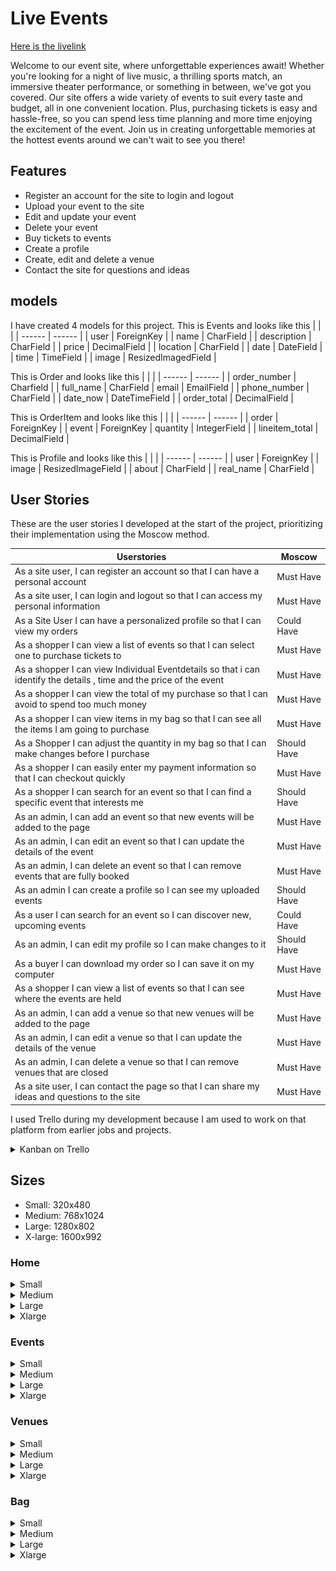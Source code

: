 # Live Events

[Here is the livelink](https://live-events-9e71b07dd75e.herokuapp.com/)

Welcome to our event site, where unforgettable experiences await! Whether you're looking for a night of live music, a thrilling sports match, an immersive theater performance, or something in between, we've got you covered. Our site offers a wide variety of events to suit every taste and budget, all in one convenient location. Plus, purchasing tickets is easy and hassle-free, so you can spend less time planning and more time enjoying the excitement of the event. Join us in creating unforgettable memories at the hottest events around we can't wait to see you there!

## Features

- Register an account for the site to login and logout
- Upload your event to the site
- Edit and update your event
- Delete your event
- Buy tickets to events
- Create a profile
- Create, edit and delete a venue
- Contact the site for questions and ideas

## models

I have created 4 models for this project. This is Events and looks like this
| | |
| ------ | ------ |
| user | ForeignKey |
| name | CharField |
| description | CharField |
| price | DecimalField |
| location | CharField |
| date | DateField |
| time | TimeField |
| image | ResizedImagedField |

This is Order and looks like this
| | |
| ------ | ------ |
| order_number | Charfield |
| full_name | CharField
| email | EmailField |
| phone_number | CharField |
| date_now | DateTimeField |
| order_total | DecimalField |

This is OrderItem and looks like this
| | |
| ------ | ------ |
| order | ForeignKey |
| event | ForeignKey
| quantity | IntegerField |
| lineitem_total | DecimalField |

This is Profile and looks like this
| | |
| ------ | ------ |
| user | ForeignKey |
| image | ResizedImageField |
| about | CharField |
| real_name | CharField |

## User Stories

These are the user stories I developed at the start of the project, prioritizing their implementation using the Moscow method.

| Userstories                                                                                                          | Moscow      |
| -------------------------------------------------------------------------------------------------------------------- | ----------- |
| As a site user, I can register an account so that I can have a personal account                                      | Must Have   |
| As a site user, I can login and logout so that I can access my personal information                                  | Must Have   |
| As a Site User I can have a personalized profile so that I can view my orders                                        | Could Have  |
| As a shopper I can view a list of events so that I can select one to purchase tickets to                             | Must Have   |
| As a shopper I can view Individual Eventdetails so that i can identify the details , time and the price of the event | Must Have   |
| As a shopper I can view the total of my purchase so that I can avoid to spend too much money                         | Must Have   |
| As a shopper I can view items in my bag so that I can see all the items I am going to purchase                       | Must Have   |
| As a Shopper I can adjust the quantity in my bag so that I can make changes before I purchase                        | Should Have |
| As a shopper I can easily enter my payment information so that I can checkout quickly                                | Must Have   |
| As a shopper I can search for an event so that I can find a specific event that interests me                         | Should Have |
| As an admin, I can add an event so that new events will be added to the page                                         | Must Have   |
| As an admin, I can edit an event so that I can update the details of the event                                       | Must Have   |
| As an admin, I can delete an event so that I can remove events that are fully booked                                 | Must Have   |
| As an admin I can create a profile so I can see my uploaded events                                                   | Should Have |
| As a user I can search for an event so I can discover new, upcoming events                                           | Could Have  |
| As an admin, I can edit my profile so I can make changes to it                                                       | Should Have |
| As a buyer I can download my order so I can save it on my computer                                                   | Must Have   |
| As a shopper I can view a list of events so that I can see where the events are held | Must Have |
| As an admin, I can add a venue so that new venues will be added to the page | Must Have |
| As an admin, I can edit a venue so that I can update the details of the venue | Must Have |
| As an admin, I can delete a venue so that I can remove venues that are closed | Must Have |
| As a site user, I can contact the page so that I can share my ideas and questions to the site | Must Have |


I used Trello during my development because I am used to work on that platform from earlier jobs and projects.

<details>
  <summary>Kanban on Trello</summary>
  <img src="pictures/trello2.png" alt="Image description">
</details>

## Sizes

- Small: 320x480
- Medium: 768x1024
- Large: 1280x802
- X-large: 1600x992

### Home

<details>
  <summary>Small</summary>
  <img src="pictures/home_small_1.png" alt="Image description">
  <img src="pictures/home_small_2.png" alt="Image description">
  <img src="pictures/home_small_3.png" alt="Image description">
</details>

<details>
  <summary>Medium</summary>
  <img src="pictures/home_medium.png" alt="Image description">
</details>

<details>
  <summary>Large</summary>
  <img src="pictures/home_large.png" alt="Image description">
</details>

<details>
  <summary>Xlarge</summary>
  <img src="pictures/home_xlarge.png" alt="Image description">
</details>

### Events

<details>
  <summary>Small</summary>
  <img src="pictures/events_small_1.png" alt="Image description">
  <img src="pictures/events_small_2.png" alt="Image description">
</details>

<details>
  <summary>Medium</summary>
  <img src="pictures/events_medium_1.png" alt="Image description">
  <img src="pictures/events_medium_2.png" alt="Image description">
</details>

<details>
  <summary>Large</summary>
  <img src="pictures/events_large_1.png" alt="Image description">
  <img src="pictures/events_large_2.png" alt="Image description">
</details>

<details>
  <summary>Xlarge</summary>
  <img src="pictures/events_xlarge_1.png" alt="Image description">
  <img src="pictures/events_xlarge_2.png" alt="Image description">
</details>

### Venues

<details>
  <summary>Small</summary>
  <img src="pictures/venues_small_1.png" alt="Image description">
  <img src="pictures/venues_small_2.png" alt="Image description">
</details>

<details>
  <summary>Medium</summary>
  <img src="pictures/venues_medium.png" alt="Image description">
</details>

<details>
  <summary>Large</summary>
  <img src="pictures/venues_large.png" alt="Image description">
</details>

<details>
  <summary>Xlarge</summary>
  <img src="pictures/venues_xlarge.png" alt="Image description">

</details>

### Bag 

<details>
  <summary>Small</summary>
  <img src="pictures/bag_small1.png" alt="Image description">
  <img src="pictures/bag_small2.png" alt="Image description">
  <img src="pictures/bag_small3.png" alt="Image description">
</details>

<details>
  <summary>Medium</summary>
  <img src="pictures/bag_medium1.png" alt="Image description">
  <img src="pictures/bag_medium2.png" alt="Image description">
</details>

<details>
  <summary>Large</summary>
  <img src="pictures/bag_large.png" alt="Image description">
</details>

<details>
  <summary>Xlarge</summary>
  <img src="pictures/bag_xlarge.png" alt="Image description">

### Empty Bag

<details>
  <summary>Small</summary>
  <img src="pictures/bag_empty_small.png" alt="Image description">
</details>

<details>
  <summary>Medium</summary>
  <img src="pictures/bag_empty_medium.png" alt="Image description">
</details>

<details>
  <summary>Large</summary>
  <img src="pictures/bag_empty_large.png" alt="Image description">
</details>

<details>
  <summary>Xlarge</summary>
  <img src="pictures/bag_empty_xlarge.png" alt="Image description">

###  Gallery

<details>
  <summary>Small</summary>
  <img src="pictures/gallery_small1.png" alt="Image description">
  <img src="pictures/gallery_small2.png" alt="Image description">
</details>

<details>
  <summary>Medium</summary>
  <img src="pictures/gallery_medium1.png" alt="Image description">
  <img src="pictures/gallery_medium2.png" alt="Image description">
</details>

<details>
  <summary>Large</summary>
  <img src="pictures/gallery_large1.png" alt="Image description">
  <img src="pictures/gallery_large2.png" alt="Image description">
</details>

<details>
  <summary>Xlarge</summary>
  <img src="pictures/gallery_xlarge1.png" alt="Image description">
  <img src="pictures/gallery_xlarge2.png" alt="Image description">

### Subscribe

<details>
  <summary>Small</summary>
  <img src="pictures/subscribe_small.png" alt="Image description">
  </details>

  <details>
  <summary>Medium</summary>
  <img src="pictures/subscribe_medium.png" alt="Image description">
  </details>


  <details>
  <summary>Large</summary>
  <img src="pictures/subscribe_large.png" alt="Image description">
  </details>

<details>
  <summary>Xlarge</summary>
  <img src="pictures/subscribe_xlarge.png" alt="Image description">
  </details>

### Login

<details>
  <summary>Small</summary>
  <img src="pictures/login_small.png" alt="Image description">
  </details>

  <details>
  <summary>Medium</summary>
  <img src="pictures/login_medium.png" alt="Image description">
  </details>

  <details>
  <summary>Large</summary>
  <img src="pictures/login_large.png" alt="Image description">
  </details>

<details>
  <summary>Xlarge</summary>
  <img src="pictures/login_xlarge.png" alt="Image description">
  </details>

### Logout

<details>
  <summary>Small</summary>
  <img src="pictures/signout_small.png" alt="Image description">
  </details>

  <details>
  <summary>Medium</summary>
  <img src="pictures/signout_medium.png" alt="Image description">
  </details>

  <details>
  <summary>Large</summary>
  <img src="pictures/signout_large.png" alt="Image description">
  </details>

<details>
  <summary>Xlarge</summary>
  <img src="pictures/signout_xlarge.png" alt="Image description">
  </details>

### Signup

<details>
  <summary>Small</summary>
  <img src="pictures/signup_small1.png" alt="Image description">
    <img src="pictures/signup_small2z.png" alt="Image description">
  </details>

  <details>
  <summary>Medium</summary>
  <img src="pictures/signup_medium.png" alt="Image description">
  </details>

  <details>
  <summary>Large</summary>
  <img src="pictures/signup_large.png" alt="Image description">
  </details>

<details>
  <summary>Xlarge</summary>
  <img src="pictures/signup_xlarge.png" alt="Image description">
  </details>
  
### Profile

<details>
  <summary>Small</summary>
  <img src="pictures/profile_small_1.png" alt="Image description">
    <img src="pictures/profile_small_2.png" alt="Image description">
  </details>

  <details>
  <summary>Medium</summary>
  <img src="pictures/profile_medium.png" alt="Image description">
  </details>

  <details>
  <summary>Large</summary>
  <img src="pictures/profile_large.png" alt="Image description">
  </details>

<details>
  <summary>Xlarge</summary>
  <img src="pictures/profile_xlarge.png" alt="Image description">
  </details>

  ### Create Event

<details>
  <summary>Small</summary>
  <img src="pictures/create_event_small1.png" alt="Image description">
    <img src="pictures/create_event_small2z.png" alt="Image description">
  </details>

  <details>
  <summary>Medium</summary>
  <img src="pictures/create_event_medium.png" alt="Image description">
  </details>

  <details>
  <summary>Large</summary>
  <img src="pictures/create_event_large.png" alt="Image description">
  </details>

<details>
  <summary>Xlarge</summary>
  <img src="pictures/create_event_xlarge.png" alt="Image description">
  </details>

### Create Venue

<details>
  <summary>Small</summary>
  <img src="pictures/create_venue_small1.png" alt="Image description">
    <img src="pictures/create_venue_small2z.png" alt="Image description">
  </details>

  <details>
  <summary>Medium</summary>
  <img src="pictures/create_venue_medium.png" alt="Image description">
  </details>

  <details>
  <summary>Large</summary>
  <img src="pictures/create_venue_large.png" alt="Image description">
  </details>

<details>
  <summary>Xlarge</summary>
  <img src="pictures/create_venue_xlarge.png" alt="Image description">
  </details>
  
### Edit Event

<details>
  <summary>Small</summary>
  <img src="pictures/edit_event_small1.png" alt="Image description">
    <img src="pictures/edit_event_small2.png" alt="Image description">
  </details>

  <details>
  <summary>Medium</summary>
  <img src="pictures/edit_event_medium.png" alt="Image description">
  </details>

  <details>
  <summary>Large</summary>
  <img src="pictures/edit_event_large.png" alt="Image description">
  </details>

<details>
  <summary>Xlarge</summary>
  <img src="pictures/edit_event_xlarge.png" alt="Image description">
  </details>

### Edit Venue


<details>
  <summary>Small</summary>
  <img src="pictures/edit_venue_small1.png" alt="Image description">
    <img src="pictures/edit_venue_small2.png" alt="Image description">
  </details>

  <details>
  <summary>Medium</summary>
  <img src="pictures/edit_venue_medium.png" alt="Image description">
  </details>

  <details>
  <summary>Large</summary>
  <img src="pictures/edit_venue_large.png" alt="Image description">
  </details>

<details>
  <summary>Xlarge</summary>
  <img src="pictures/edit_venue_xlarge.png" alt="Image description">
  </details>
  
### Delete Event

<details>
  <summary>Small</summary>
  <img src="pictures/delete_event_small.png" alt="Image description">
  </details>

  <details>
  <summary>Medium</summary>
  <img src="pictures/delete_event_medium.png" alt="Image description">
  </details>

  <details>
  <summary>Large</summary>
  <img src="pictures/delete_event_large.png" alt="Image description">
  </details>

<details>
  <summary>Xlarge</summary>
  <img src="pictures/delete_event_xlarge.png" alt="Image description">
  </details>

### Delete Venue

<details>
  <summary>Small</summary>
  <img src="pictures/delete_venue_small.png" alt="Image description">
  </details>

  <details>
  <summary>Medium</summary>
  <img src="pictures/delete_venue_medium.png" alt="Image description">
  </details>

  <details>
  <summary>Large</summary>
  <img src="pictures/delete_venue_large.png" alt="Image description">
  </details>

<details>
  <summary>Xlarge</summary>
  <img src="pictures/delete_venue_xlarge.png" alt="Image description">
  </details>

### Event Detail

<details>
  <summary>Small</summary>
  <img src="pictures/event_detail_small1.png" alt="Image description">
  <img src="pictures/event_detail_small2.png" alt="Image description">
  </details>

  <details>
  <summary>Medium</summary>
  <img src="pictures/event_detail_medium.png" alt="Image description">
  </details>

  <details>
  <summary>Large</summary>
  <img src="pictures/event_detail_large1.png" alt="Image description">
    <img src="pictures/event_detail_large2.png" alt="Image description">
  </details>

<details>
  <summary>Xlarge</summary>
 <img src="pictures/event_detail_xlarge1.png" alt="Image description">
  <img src="pictures/event_detail_xlarge2.png" alt="Image description">
  </details>

### Venue Detail

<details>
  <summary>Small</summary>
  <img src="pictures/venue_detail_small.png" alt="Image description">
  </details>

  <details>
  <summary>Medium</summary>
  <img src="pictures/venue_detail_medium.png" alt="Image description">
  </details>

  <details>
  <summary>Large</summary>
  <img src="pictures/venue_detail_large.png" alt="Image description">
  </details>

<details>
  <summary>Xlarge</summary>
  <img src="pictures/venue_detail_xlarge.png" alt="Image description">
  </details>

  ### Checkout

<details>
  <summary>Small</summary>
  <img src="pictures/checkout_small1.png" alt="Image description">
  <img src="pictures/checkout_small2.png" alt="Image description">
  </details>

  <details>
  <summary>Medium</summary>
  <img src="pictures/checkout_medium.png" alt="Image description">
  </details>

  <details>
  <summary>Large</summary>
  <img src="pictures/checkout_large.png" alt="Image description">
  </details>

<details>
  <summary>Xlarge</summary>
  <img src="pictures/checkout_xlarge.png" alt="Image description">
  </details>

## Design

- I have chosen to have a footer and a header available all the time because it is important for the visitor to be able to navigate easy all the time. I have chosen words on the header to easy describe what the links do and go to so the user easy can understand and icons for my socialmedia because the icons are well known and designed well.  
- For my homepage I have chosen to use images to describe what the page are for and I think the images are beautiful and fits well on my page. 
- The event/venue/bag pages uses card attributes for the items because it packages the information well and makes the layout easy to follow on both small and large screen sizes. 
- I have a minmal approach on my site because I want only the keywords and the information to be easy to see and understand. 
- My color is light blue/turqouise because I want to have a light visual on my site because that is what I like myself and I wanted to have a background that I personally have not seen before to make the page stand out compared to others.
  
## SEO

The purpose of my site is to provide small businesses with an easy way to publish their events and reach their target audience. To generate ideas and gauge the search volume and competition of keywords related to events, I used Google Autosearch and Wordtracker. After researching and analyzing the results, I selected the keywords that were most relevant to my site's purpose.

<details>
  <summary>Google</summary>
  <img src="pictures/google1.png" alt="Image description">
  <img src="pictures/google2.png" alt="Image description">
</details>

<details>
  <summary>Wordtracker</summary>
  <img src="pictures/cheap.png" alt="Image description">
  <img src="pictures/family.png" alt="Image description">
</details>

I decided to use these keywords beacuse they gave me good results and are related to what I want to contribute with on this site.

- Community events Events near me
- Nightlife events Family event
- Upcoming events
- Where to see local bands
- Find tickets for karaoke events
- Get tickets for local bar events
- Cheap event tickets online
- Community events and ticket sales
- local family events near me
- cheap easy event ticket online
- activities and events that parents and kids can enjoy together

This is how I implemented some of these keywords on my site.

<details>
<summary>Keywords</summary>
  <img src="pictures/homeseo2.png" alt="Image description">
  <img src="pictures/description.png" alt="Image description">
</details>

It's important to note that since the content on my site will vary depending on the events being showcased, SEO is an ongoing and continuous effort that requires responsiveness to adapting content to match what users are searching for.

### Marketing

I first started to ask questions to myself.
Why would I want to go to this homepage?
I am interested to go to different types of events with my friends which includes concerts, shows and nightlife activities.

How could you reach out to me?
My first step would be to google the type of activity I am interested in and the then I would reach out to social media to find different platforms for activities and events.

What are the business goals?
The bussiness goal is to contribute the best type of events for our users.

How do similar businesses reach out to their customers?
What I did find was a lot of videos and images on different type of events.
The customer wants to know what type of experience they will get and an image or a video will describe that experience in a fine way.

## Personas

Based on this I created three different personas that would be present on my site.

1. 20-25 year old who wants to have fun times with their friends. Uses social media to communicate and to spend time. Want to find new thrilling events and concerts.

2. 35-40 year old mother with two kids. Want to find familyfriendly activities for herself and her children.

3. 40-year old man. A musicexpert who loves to go to concerts. Has a lot of vinyls at home and uses his free time to look up artists and shows.

Now I need to target these personas with different types of strategies.

## Strategies

- Content Marketing: Have a gallerypage on the website and on socialmedia to be able to show content to our visitors.
  - This will give my customers a clear picture of what types of activities and experiences my page will give them. It also gives me an advantage that I can target the content based on what type of events we have present
- Organic Social Media Marketing: On our socialmedia we will have short videos and images to show our events.
  - This will give my customers an alternative to search and see the types of activities and experiences my page will provide. I am directly targeting my first persona with this strategy. It also gives me an advantage that I can target the content based on what type of events we have present
- Paid Webmarketing: Paid webmarketing because that some of our personas will use google when they want to find something to do.
  - This is important for all of my personas but will directly target my second persona.


### Facebook Page

<details>
  <summary>Facebook</summary>
  <img src="pictures/facebook1.png" alt="Image description">
  <img src="pictures/facebook2.png" alt="Image description">
  <img src="pictures/facebook3.png" alt="Image description">
</details>

### Subscribe

<details>
  <summary>Subscribe</summary>
  <img src="pictures/subscribe1.png" alt="Image description">
  <img src="pictures/subscribe2.png" alt="Image description">
</details>

I've included links to social media profiles such as Instagram, LinkedIn, and Twitter in the footer of my website. As many of the creators associated with the events I promote use social media as a means of self-promotion, I believe this addition contributes to the content, purpose, and marketing of my site.

## Validation

> PEP8 Validation Service was used to check the code for PEP8 requirements.
> All the code passes with no errors or warnings.

### Home

<details>
  <summary>urls.py</summary>
  <img src="pictures/homeurls.png" alt="Image description">
</details>

<details>
  <summary>views.py</summary>
  <img src="pictures/homeviews.png" alt="Image description">
</details>

### Events

<details>
  <summary>urls.py</summary>
  <img src="pictures/eventurls.png" alt="Image description">
</details>

<details>
  <summary>admin.py</summary>
  <img src="pictures/eventadmin.png" alt="Image description">
</details>

<details>
  <summary>forms.py</summary>
  <img src="pictures/eventforms.png" alt="Image description">
</details>

<details>
  <summary>models.py</summary>
  <img src="pictures/eventmodels.png" alt="Image description">
</details>

<details>
  <summary>views.py</summary>
  <img src="pictures/eventviews.png" alt="Image description">
</details>

### Bag

<details>
  <summary>urls.py</summary>
  <img src="pictures/bagurls.png" alt="Image description">
</details>

<details>
  <summary>views.py</summary>
  <img src="pictures/bagview.png" alt="Image description">
</details>

<details>
  <summary>context.py</summary>
  <img src="pictures/bagcontext.png" alt="Image description">
</details>

### Checkout

<details>
  <summary>urls.py</summary>
  <img src="pictures/checkouturls.png" alt="Image description">
</details>

<details>
  <summary>views.py</summary>
  <img src="pictures/checkoutviews.png" alt="Image description">
</details>

<details>
  <summary>models.py</summary>
  <img src="pictures/checkoutmodels.png" alt="Image description">
</details>

<details>
  <summary>forms.py</summary>
  <img src="pictures/checkoutforms.png" alt="Image description">
</details>

<details>
  <summary>admin.py</summary>
  <img src="pictures/checkoutadmin.png" alt="Image description">
</details>

<details>
  <summary>signals.py</summary>
  <img src="pictures/signals.png" alt="Image description">
</details>

### Profiles

<details>
  <summary>urls.py</summary>
  <img src="pictures/profilesurl.png" alt="Image description">
</details>

<details>
  <summary>views.py</summary>
  <img src="pictures/profilesview.png" alt="Image description">
</details>

<details>
  <summary>models.py</summary>
  <img src="pictures/profilemodels.png" alt="Image description">
</details>

<details>
  <summary>forms.py</summary>
  <img src="pictures/profileforms.png" alt="Image description">
</details>

<details>
  <summary>admin.py</summary>
  <img src="pictures/profileadmin.png" alt="Image description">
</details>

## Test

### Accounts

<details>
  <summary>Signup</summary>
  <img src="pictures/signup1.png" alt="Image description">
  <img src="pictures/signup2.png" alt="Image description">
</details>

<details>
  <summary>Login</summary>
  <img src="pictures/login1.png" alt="Image description">
  <img src="pictures/login2.png" alt="Image description">
</details>

<details>
  <summary>Sign Out</summary>
  <img src="pictures/signout.png" alt="Image description">
</details>

### Events

<details>
  <summary>Create Event</summary>
  <img src="pictures/create1.png" alt="Image description">
  <img src="pictures/create2.png" alt="Image description">
</details>

<details>
  <summary>Edit Event</summary>
  <img src="pictures/edit1.png" alt="Image description">
  <img src="pictures/edit2.png" alt="Image description">
</details>

<details>
  <summary>Delete Event</summary>
  <img src="pictures/delete1.png" alt="Image description">
  <img src="pictures/delete2.png" alt="Image description">
</details>

### Profile

<details>
  <summary>Edit Profile</summary>
  <img src="pictures/editp1.png" alt="Image description">
  <img src="pictures/editp2.png" alt="Image description">
  <img src="pictures/editp3.png" alt="Image description">
</details>

### Payment

<details>
  <summary>Payment</summary>
  <img src="pictures/pay1.png" alt="Image description">
  <img src="pictures/pay2.png" alt="Image description">
  <img src="pictures/pay3.png" alt="Image description">
  <img src="pictures/pay4.png" alt="Image description">
</details>

<details>
  <summary>Download</summary>
  <img src="pictures/download.png" alt="Image description">
</details>

### Venues

<details>
  <summary>Create</summary>
  <img src="pictures/create_venue.png" alt="Image description">
  <img src="pictures/create_venue_2.png" alt="Image description">
</details>

<details>
  <summary>Edit</summary>
  <img src="pictures/edit_venue.png" alt="Image description">
  <img src="pictures/edit_venue_2.png" alt="Image description">
  <img src="pictures/edit_venue_3.png" alt="Image description">
</details>

<details>
  <summary>Delete</summary>
  <img src="pictures/delete_venue_1.png" alt="Image description">
  <img src="pictures/delete_venue_2.png" alt="Image description">
  <img src="pictures/delete-venue_3.png" alt="Image description">
</details>

### Contact Form

<details>
  <summary>Contact us</summary>
  <img src="pictures/contact_1.png" alt="Image description">
  <img src="pictures/contact_2.png" alt="Image description">
</details>

### External links


<details>
  <summary>Linkedin</summary>
  <img src="pictures/linkedin_1.png" alt="Image description">
  <img src="pictures/linkedin_2.png" alt="Image description">
</details>


<details>
  <summary>Instagram</summary>
  <img src="pictures/instagram_1.png" alt="Image description">
  <img src="pictures/instagram_2.png" alt="Image description">
</details>

<details>
  <summary>Twitter/X</summary>
  <img src="pictures/twitter_1.png" alt="Image description">
  <img src="pictures/twitter_2.png" alt="Image description">
</details>


<details>
  <summary>Facebook</summary>
  <img src="pictures/facebook_1.png" alt="Image description">
  <img src="pictures/facebook_2.png" alt="Image description">
</details>

### Navigation links

<details>
  <summary>Home</summary>
  <img src="pictures/home_1.png" alt="Image description">
  <img src="pictures/home_2.png" alt="Image description">
</details>

<details>
  <summary>Events</summary>
  <img src="pictures/events_1.png" alt="Image description">
  <img src="pictures/events_2.png" alt="Image description">
</details>

<details>
  <summary>Bag</summary>
  <img src="pictures/bag_1.png" alt="Image description">
  <img src="pictures/bag_2.png" alt="Image description">
  <img src="pictures/bag_3.png" alt="Image description">
</details>

<details>
  <summary>Subscribe</summary>
  <img src="pictures/subscribe_1.png" alt="Image description">
  <img src="pictures/subscribe_2.png" alt="Image description">
</details>

<details>
  <summary>Venues</summary>
  <img src="pictures/venues_1.png" alt="Image description">
  <img src="pictures/venues_2.png" alt="Image description">
</details>

<details>
  <summary>Contact Us</summary>
  <img src="pictures/contact_us_1.png" alt="Image description">
  <img src="pictures/contact_us_2.png" alt="Image description">
</details>

<details>
  <summary>Profile</summary>
  <img src="pictures/profile_1.png" alt="Image description">
  <img src="pictures/profile_2.png" alt="Image description">
</details>

<details>
  <summary>New Event</summary>
  <img src="pictures/new_event_1.png" alt="Image description">
  <img src="pictures/new_event_2.png" alt="Image description">
</details>

<details>
  <summary>New venue</summary>
  <img src="pictures/new_venue_1.png" alt="Image description">
  <img src="pictures/new_venue_2.png" alt="Image description">
</details>

### Header

<details>
  <summary>Header when you are a superuser</summary>
  <img src="pictures/header_super.png" alt="Image description">
</details>

<details>
  <summary>Header when you are logged in</summary>
  <img src="pictures/header_login.png" alt="Image description">
</details>

<details>
  <summary>Header when you are logged out</summary>
  <img src="pictures/header_logout.png" alt="Image description">
</details>

### Security

<details>
  <summary>When you are logged out and try to go to the create page for events and venues</summary>
  <img src="pictures/try_event_1.png" alt="Image description">
  <img src="pictures/try_event_2.png" alt="Image description">
  <img src="pictures/try_venue_1.png" alt="Image description">
  <img src="pictures/try_venue_2.png" alt="Image description">
</details>

<details>
  <summary>When you are logged out and try to go to the edit page for events and venues</summary>
  <img src="pictures/try_edit_event_1.png" alt="Image description">
  <img src="pictures/try_edit_event_2.png" alt="Image description">
  <img src="pictures/try_edit_venue_1.png" alt="Image description">
  <img src="pictures/try_edit_venue_2.png" alt="Image description">
</details>


<details>
  <summary>When you are logged out and try to go to the delete page for events and venues</summary>
  <img src="pictures/try_delete_event_1.png" alt="Image description">
  <img src="pictures/try_delete_event_2.png" alt="Image description">
  <img src="pictures/try_delete_venue_1.png" alt="Image description">
  <img src="pictures/try_delete_venue_2.png" alt="Image description">
</details>

<details>
  <summary>When you are write something that is not a correct url you get redirected to a 404 page</summary>
  <img src="pictures/404.png" alt="Image description">

</details>

## Validation 2

> Lighthouse to check quality and performance of the page.

<details>
  <summary>Lighthouse</summary>
  <img src="pictures/ligthouseh.png" alt="Image description">
  <img src="pictures/lighthousee.png" alt="Image description">
  <img src="pictures/lighthouseed.png" alt="Image description">
  <img src="pictures/lighthousec.png" alt="Image description">
  <img src="pictures/lighthousep.png" alt="Image description">
</details>

> Html Validator was used to check the code for html.
> All the code passes with no errors or warnings except for 2 warnings.
> The type attribute is not neccessary in a script tag
> An alt tag is missing when you choose a flag because of django countries

<details>
  <summary>home</summary>
  <img src="pictures/home-html.png" alt="Image description">
</details>

<details>
  <summary>Events</summary>
  <img src="pictures/events-html.png" alt="Image description">
</details>

<details>
  <summary>Create Event</summary>
  <img src="pictures/add-event-html.png" alt="Image description">
</details>

<details>
  <summary>Edit Event</summary>
  <img src="pictures/edit-event-html.png" alt="Image description">
</details>

<details>
  <summary>Delete Event</summary>
  <img src="pictures/delete-event-html.png" alt="Image description">
</details>

<details>
  <summary>Event Detail</summary>
  <img src="pictures/event-detail-html.png" alt="Image description">
</details>

<details>
  <summary>Venues</summary>
  <img src="pictures/venue-html.png" alt="Image description">
</details>

<details>
  <summary>Create Venue</summary>
  <img src="pictures/add-venue-html.png" alt="Image description">
</details>

<details>
  <summary>Edit Venue</summary>
  <img src="pictures/edit-venue-html.png" alt="Image description">
</details>

<details>
  <summary>Delete Venue</summary>
  <img src="pictures/delete-venue-html.png" alt="Image description">
</details>

<details>
  <summary>Venue Detail</summary>
  <img src="pictures/venue-detail-html.png" alt="Image description">
</details>

<details>
  <summary>Bag</summary>
  <img src="pictures/bag-html.png" alt="Image description">
</details>

<details>
  <summary>Subscribe</summary>
  <img src="pictures/subscribe-html.png" alt="Image description">
</details>

<details>
  <summary>Contact Us</summary>
  <img src="pictures/contact-us-html.png" alt="Image description">
</details>

<details>
  <summary>Profile</summary>
  <img src="pictures/profile-html.png" alt="Image description">
</details>

<details>
  <summary>Login</summary>
  <img src="pictures/login-html.png" alt="Image description">
</details>

<details>
  <summary>Logout</summary>
  <img src="pictures/logout-html.png" alt="Image description">
</details>

<details>
  <summary>Sign Up</summary>
  <img src="pictures/signup-html.png" alt="Image description">
</details>

<details>
  <summary>Gallery</summary>
  <img src="pictures/galleryhtml.png" alt="Image description">
</details>

<details>
  <summary>checkout</summary>
  <img src="pictures/checkouthtml.png" alt="Image description">
</details>

> Css validator was used to check the code for my css.
> All the code passes with no errors or warnings.

<details>
  <summary>CSS</summary>
  <img src="pictures/css.png" alt="Image description">
</details>

## Tech

I used these libraries, frameworks and databases for this project

- Cloudinary
- GitHub
- Django AllAuth
- Pillow
- Psycopg2
- PostgreSQL
- Stripe
- Django: receiver
- Django: ResizedImageField
- Django: CountryField
- crispy_forms
- Django: User
- Django: post_save
- Heroku
- Code anywhere

## Features to make in The Future

- Save the users bought tickets to their profile
- A list of the pages profiles
- Categorys to the events
- A list of common venues
- A contactpage to contact the profiles
- Email the order and tickets to the buyers

## Deployment

- I have the repository for the page on github.com
- I set up all my secret keys in my env.py and put my env.py in my .gitignore to keep them hidden
- My secret keys include django_secretKey, database_url and cloudinary_url
- set up my debug in my env.py so that debug is true during production and false when it is live
- I freezed all my requirements before I added, commited and pushed everything on Github
- created an app on Heroku called Live Events
- Configured my Config vars on Heroku which includes Database_url, Cloudinary_url, Secret_key, Stripe_pk, Stripe_sk and a port of 8000
- Set up disablecollectstaic for my first Deployment
- Connect Heroku to my repository on github
- Deployed my project manually

## Credits

> Here are some walkthroughs and videos that inspired and helped me with this project.

- [Django Recipe sharing](https://www.youtube.com/watch?v=LsU79aY79UA&list=PLXuTq6OsqZjbCSfiLNb2f1FOs8viArjWy&index=15)
- [Boutique Ado](https://www.youtube.com/watch?v=3gQazh-EIzY&embeds_referring_euri=https%3A%2F%2Flearn.codeinstitute.net%2F&embeds_referring_origin=https%3A%2F%2Flearn.codeinstitute.net&source_ve_path=NzY3NTg&feature=emb_yt_watermark)

> Here for the css and images

- [Bootstrap for the css](https://getbootstrap.com)
- [Pexels for the images](https://www.pexels.com/)
- [Google font for the fonts](https://fonts.google.com/)
- [Font Awesome for the icons](https://fontawesome.com/)
- [For my favicon](https://favicon.io/favicon-converter/)
